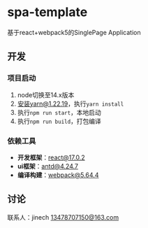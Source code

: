 # spa-template
基于react+webpack5的SinglePage Application

## 开发
### 项目启动
1. node切换至14.x版本
2. 安装yarn@1.22.19，执行`yarn install`
3. 执行`npm run start`，本地启动
4. 执行`npm run build`，打包编译

### 依赖工具
+ **开发框架**：[react@17.0.2](https://reactjs.org/)
+ **ui框架**：[antd@4.24.7](https://4x.ant.design/components/overview-cn/)
+ **编译构建**：[webpack@5.64.4](https://webpack.js.org/concepts/)

## 讨论
联系人：jinech 13478707150@163.com
